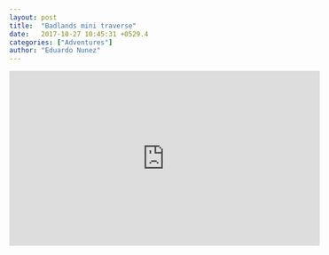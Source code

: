 ```yaml
---
layout: post
title:  "Badlands mini traverse"
date:   2017-10-27 10:45:31 +0529.4
categories: ["Adventures"]
author: "Eduardo Nunez"
---
```



<div style="text-align: center;"><iframe width="560" height="315" src="https://www.youtube.com/embed/N5p5vBYxG-E" frameborder="0" allowfullscreen></iframe></div>
